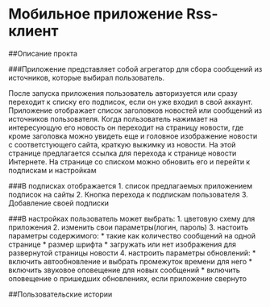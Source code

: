# Мобильное приложение Rss-клиент

##Описание прокта

###Приложение представляет собой агрегатор для сбора сообщений из источников, которые выбирал пользователь.

После запуска приложения пользователь авторизуется или сразу переходит к списку его подписок, если он уже входил в свой аккаунт.
Приложение отображает список заголовков новостей или сообщений из источников пользователя. Когда пользователь нажимает на интересующую его новость он переходит на страницу новости, где кроме заголовка можно увидеть еще и головное изображение новости с соответстующего сайта, краткую выжимку из новости. На этой странице предлагается ссылка для перехода к странице новости Интернете.
На странице со списком можно обновить его и перейти к подпискам и настройкам

###В подписках отображается 
	1. список предлагаемых приложением подписок на сайты
	2. Кнопка перехода к подпискам пользователя
	3. Добавление своей подписки

###В настройках пользователь может выбрать:
	1. цветовую схему для приложения
	2. изменить свои параметры(логин, пароль)
	3. настоить параметры содержимого:
		* такие как количество сообщений на одной странице
		* размер шрифта
		* загружать или нет изображения для развернутой страницы новости
	4. настроить параметры обновлений:
		* включить автообновление и выбрать промежуток времени для него
		* включить звуковое оповещение для новых сообщений
		* включить оповещение о пришедших обновлениях, если приложение свернуто
		
##Пользовательские истории